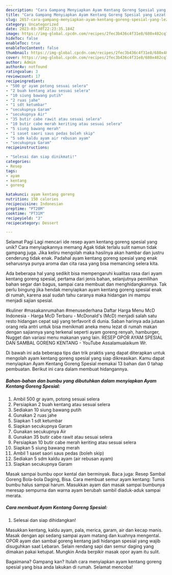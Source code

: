 ```yaml
---
description: "Cara Gampang Menyiapkan Ayam Kentang Goreng Spesial yang Lezat Sekali, Sempurna"
title: "Cara Gampang Menyiapkan Ayam Kentang Goreng Spesial yang Lezat Sekali, Sempurna"
slug: 2657-cara-gampang-menyiapkan-ayam-kentang-goreng-spesial-yang-lezat-sekali-sempurna
category: Uncategorized
date: 2023-03-30T22:23:35.184Z
image: https://img-global.cpcdn.com/recipes/2fec3b436c4f31e8/680x482cq70/ayam-kentang-goreng-spesial-foto-resep-utama.jpg
hideToc: false
enableToc: true
enableTocContent: false
thumbnail: https://img-global.cpcdn.com/recipes/2fec3b436c4f31e8/680x482cq70/ayam-kentang-goreng-spesial-foto-resep-utama.jpg
cover: https://img-global.cpcdn.com/recipes/2fec3b436c4f31e8/680x482cq70/ayam-kentang-goreng-spesial-foto-resep-utama.jpg
author: Admin
authorAv: notfound
ratingvalue: 3
reviewcount: 17
recipeingredient:
- "500 gr ayam potong sesuai selera"
- "2 buah kentang atau sesuai selera"
- "10 siung bawang putih"
- "2 ruas jahe"
- "1 sdt ketumbar"
- "secukupnya Garam"
- "secukupnya Air"
- "35 butir cabe rawit atau sesuai selera"
- "10 butir cabe merah keriting atau sesuai selera"
- "5 siung bawang merah"
- "1 saset saori saus pedas boleh skip"
- "5 sdm kaldu ayam air rebusan ayam"
- "secukupnya Garam"
recipeinstructions:

- "Selesai dan siap dinikmati!"
categories:
- Resep
tags:
- ayam
- kentang
- goreng

katakunci: ayam kentang goreng 
nutrition: 150 calories
recipecuisine: Indonesian
preptime: "PT20M"
cooktime: "PT31M"
recipeyield: "3"
recipecategory: Dessert

---
```



Selamat Pagi Lagi mencari ide resep ayam kentang goreng spesial yang unik? Cara menyiapkannya memang Agak tidak terlalu sulit namun tidak gampang juga. Jika keliru mengolah maka hasilnya akan hambar dan justru cenderung tidak enak. Padahal ayam kentang goreng spesial yang enak seharusnya punya aroma dan cita rasa yang bisa memancing selera kita.


Ada beberapa hal yang sedikit bisa mempengaruhi kualitas rasa dari ayam kentang goreng spesial, pertama dari jenis bahan, selanjutnya pemilihan bahan segar dan bagus, sampai cara membuat dan menghidangkannya. Tak perlu bingung jika hendak menyiapkan ayam kentang goreng spesial enak di rumah, karena asal sudah tahu caranya maka hidangan ini mampu menjadi sajian spesial.

#kuliner #masakanrumahan #menusederhana Daftar Harga Menu McD Indonesia - Harga McD Terbaru - McDonald&#39;s (McD) menjadi salah satu resto hidangan cepat saji yang terfavorit di dunia. Saban harinya ada jutaan orang rela antri untuk bisa menikmati aneka menu lezat di rumah makan dengan sajiannya yang terkenal seperti ayam goreng renyah, hamburger, Nugget dan variasi menu makanan yang lain. RESEP OPOR AYAM SPESIAL DAN SAMBAL GORENG KENTANG - YouTube Assalamualaikum Wr.


Di bawah ini ada beberapa tips dan trik praktis yang dapat diterapkan untuk mengolah ayam kentang goreng spesial yang siap dikreasikan. Kamu dapat menyiapkan Ayam Kentang Goreng Spesial memakai 13 bahan dan 0 tahap pembuatan. Berikut ini cara dalam membuat hidangannya.

<!--inarticleads1-->

##### Bahan-bahan dan bumbu yang dibutuhkan dalam menyiapkan Ayam Kentang Goreng Spesial:

1. Ambil 500 gr ayam, potong sesuai selera
1. Persiapkan 2 buah kentang atau sesuai selera
1. Sediakan 10 siung bawang putih
1. Gunakan 2 ruas jahe
1. Siapkan 1 sdt ketumbar
1. Siapkan secukupnya Garam
1. Gunakan secukupnya Air
1. Gunakan 35 butir cabe rawit atau sesuai selera
1. Persiapkan 10 butir cabe merah keriting atau sesuai selera
1. Siapkan 5 siung bawang merah
1. Ambil 1 saset saori saus pedas (boleh skip)
1. Sediakan 5 sdm kaldu ayam (air rebusan ayam)
1. Siapkan secukupnya Garam


Masak sampai bumbu opor kental dan berminyak. Baca juga: Resep Sambal Goreng Bola-bola Daging, Bisa. Cara membuat semur ayam kentang: Tumis bumbu halus sampai harum. Masukkan ayam dan masak sampai bumbunya meresap sempurna dan warna ayam berubah sambil diaduk-aduk sampai merata. 

<!--inarticleads2-->

##### Cara membuat Ayam Kentang Goreng Spesial:


1. Selesai dan siap dihidangkan!

Masukkan kentang, kaldu ayam, pala, merica, garam, air dan kecap manis. Masak dengan api sedang sampai ayam matang dan kuahnya mengental. OPOR ayam dan sambal goreng kentang jadi hidangan spesial yang wajib disuguhkan saat Lebaran. Selain rendang sapi dan semur daging yang dimakan pakai ketupat. Mungkin Anda berpikir masak opor ayam itu sulit. 

Bagaimana? Gampang kan? Itulah cara menyiapkan ayam kentang goreng spesial yang bisa anda lakukan di rumah. Selamat mencoba!

